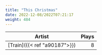```yaml
---
title: "This Christmas"
date: 2022-12-08/2022T07:21:17
weight: 484
---
```




 Artist | Plays 
----- | -----:
[Train]({{< ref "a90187">}}) | 8
